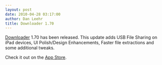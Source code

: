 ```yaml
---
layout: post
date: 2010-04-28 03:17:00
author: Dan Leehr
title: Downloader 1.70
---
```


[Downloader](/downloader) 1.70 has been released.  This update adds <span class="caps">USB</span> File Sharing on iPad devices, UI Polish/Design Enhancements, Faster file extractions and some additional tweaks.

Check it out on the [App Store](http://itunes.apple.com/WebObjects/MZStore.woa/wa/viewSoftware?id=318884764).
